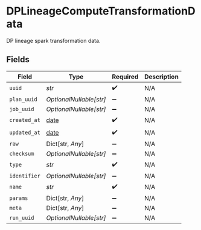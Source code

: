 # DPLineageComputeTransformationData

DP lineage spark transformation data.


## Fields

| Field                                                                | Type                                                                 | Required                                                             | Description                                                          |
| -------------------------------------------------------------------- | -------------------------------------------------------------------- | -------------------------------------------------------------------- | -------------------------------------------------------------------- |
| `uuid`                                                               | *str*                                                                | :heavy_check_mark:                                                   | N/A                                                                  |
| `plan_uuid`                                                          | *OptionalNullable[str]*                                              | :heavy_minus_sign:                                                   | N/A                                                                  |
| `job_uuid`                                                           | *OptionalNullable[str]*                                              | :heavy_minus_sign:                                                   | N/A                                                                  |
| `created_at`                                                         | [date](https://docs.python.org/3/library/datetime.html#date-objects) | :heavy_check_mark:                                                   | N/A                                                                  |
| `updated_at`                                                         | [date](https://docs.python.org/3/library/datetime.html#date-objects) | :heavy_check_mark:                                                   | N/A                                                                  |
| `raw`                                                                | Dict[str, *Any*]                                                     | :heavy_minus_sign:                                                   | N/A                                                                  |
| `checksum`                                                           | *OptionalNullable[str]*                                              | :heavy_minus_sign:                                                   | N/A                                                                  |
| `type`                                                               | *str*                                                                | :heavy_check_mark:                                                   | N/A                                                                  |
| `identifier`                                                         | *OptionalNullable[str]*                                              | :heavy_minus_sign:                                                   | N/A                                                                  |
| `name`                                                               | *str*                                                                | :heavy_check_mark:                                                   | N/A                                                                  |
| `params`                                                             | Dict[str, *Any*]                                                     | :heavy_minus_sign:                                                   | N/A                                                                  |
| `meta`                                                               | Dict[str, *Any*]                                                     | :heavy_minus_sign:                                                   | N/A                                                                  |
| `run_uuid`                                                           | *OptionalNullable[str]*                                              | :heavy_minus_sign:                                                   | N/A                                                                  |